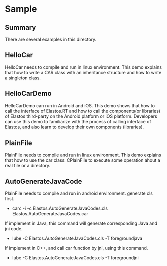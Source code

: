 # Sample

## Summary
There are several examples in this directory.

## HelloCar

HelloCar needs to compile and run in linux environment.
This demo explains that how to write a CAR class with an inheritance structure and how to write a singleton class.

## HelloCarDemo

HelloCarDemo can run in Android and iOS.
This demo shows that how to call the interface of Elastos.RT and how to call the components(or libraries) of Elastos third-party on the Android platform or iOS platform. 
Developers can use this demo to familiarize with the process of calling interface of Elastos, and also learn to develop their own components (libraries).

## PlainFile

PlainFile needs to compile and run in linux environment.
This demo explains that how to use the car class: CPlainFile to execute some operation ahout a real file or a directory.

## AutoGenerateJavaCode

PlainFile needs to compile and run in android environment.
generate cls first.
* carc -i -c Elastos.AutoGenerateJavaCodes.cls Elastos.AutoGenerateJavaCodes.car

If implement in Java, this command will generate corresponding Java and jni code.
* lube -C Elastos.AutoGenerateJavaCodes.cls -T foregroundjava

If implement in C++, and call car function by jni, using this command.
* lube -C Elastos.AutoGenerateJavaCodes.cls -T foregroundjni
